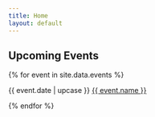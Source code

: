 ```yaml
---
title: Home
layout: default
---
```


## Upcoming Events 

<div>
{% for event in site.data.events %}
   <p class="event"> 
      <span class="date"> {{ event.date | upcase }} </span>
      <a href=" {{ event.url }}" > {{ event.name }} </a>
   </p>
{% endfor %}
</div>